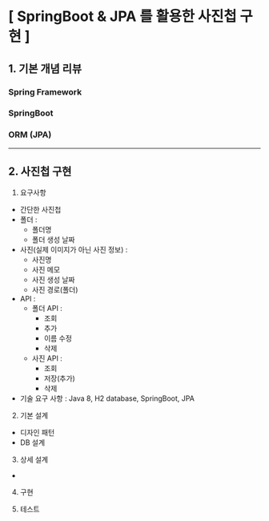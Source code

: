 # [ SpringBoot & JPA 를 활용한 사진첩 구현 ]

## 1. 기본 개념 리뷰
### Spring Framework
	
### SpringBoot
	
### ORM (JPA)

***
## 2. 사진첩 구현
1. 요구사항
  - 간단한 사진첩
  - 폴더 :
    - 폴더명
    - 폴더 생성 날짜
  - 사진(실제 이미지가 아닌 사진 정보) :
    - 사진명
    - 사진 메모
    - 사진 생성 날짜
    - 사진 경로(폴더)
  - API :
    - 폴더 API :
      - 조회
      - 추가
      - 이름 수정
      - 삭제
    - 사진 API :
      - 조회
      - 저장(추가)
      - 삭제
  - 기술 요구 사항 : Java 8, H2 database, SpringBoot, JPA
2. 기본 설계
  - 디자인 패턴
  - DB 설계
3. 상세 설계
  - 
4. 구현


6. 테스트



